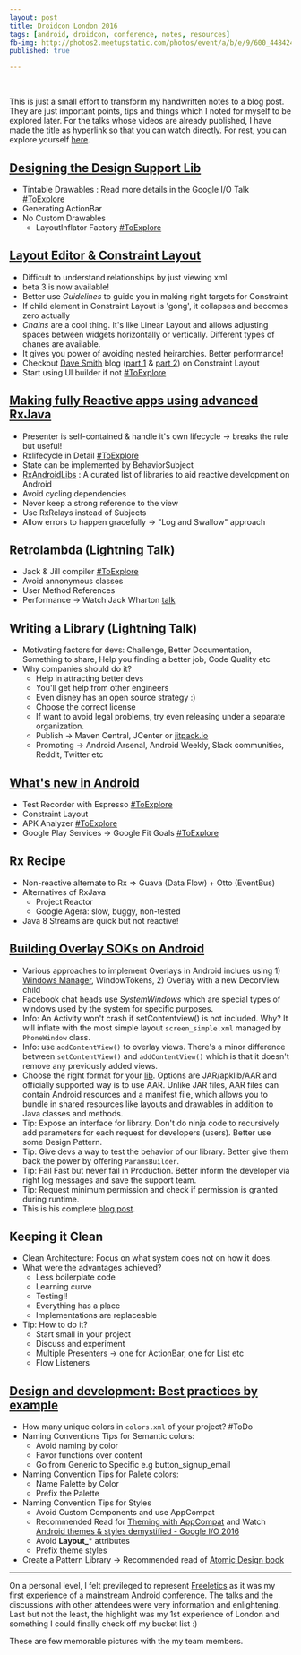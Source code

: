 ```yaml
---
layout: post  
title: Droidcon London 2016
tags: [android, droidcon, conference, notes, resources]  
fb-img: http://photos2.meetupstatic.com/photos/event/a/b/e/9/600_448424009.jpeg
published: true

---
```


<br>


This is just a small effort to transform my handwritten notes to a blog post. They are just important points, tips and things which I noted for myself to be explored later. For the talks whose videos are already published, I have made the title as hyperlink so that you can watch directly. For rest, you can explore yourself [here](http://uk.droidcon.com/#program).

## [Designing the Design Support Lib](http://uk.droidcon.com/skillscasts/8417-designing-the-design-support-library)

 - Tintable Drawables : Read more details in the Google I/O Talk [#ToExplore](https://www.youtube.com/watch?v=TIHXGwRTMW)
 - Generating ActionBar
 - No Custom Drawables
   - LayoutInflator Factory [#ToExplore](http://blog.bradcampbell.nz/layoutinflater-factories/)

## [Layout Editor & Constraint Layout](http://uk.droidcon.com/skillscasts/8711-a-new-view-layout-editor-constraintlayout)

 - Difficult to understand relationships by just viewing xml 
 - beta 3 is now available!
 - Better use *Guidelines* to guide you in making right targets for Constraint
 - If child element in Constraint Layout is 'gong', it collapses and becomes zero actually
 - *Chains* are a cool thing. It's like Linear Layout and allows adjusting spaces between widgets horizontally or vertically. Different types of chanes are available.
 - It gives you power of avoiding nested heirarchies. Better performance! 
 - Checkout [Dave Smith](https://twitter.com/devunwired) blog ([part 1](http://wiresareobsolete.com/2016/07/constraintlayout-part-1/) & [part 2](http://wiresareobsolete.com/2016/07/constraintlayout-part-2/)) on Constraint Layout
 - Start using UI builder if not [#ToExplore](https://developer.android.com/studio/write/layout-editor.html)

## [Making fully Reactive apps using advanced RxJava](http://uk.droidcon.com/skillscasts/8678-making-fully-reactive-apps-using-advanced-rxjava) 
 
 - Presenter is self-contained & handle it's own lifecycle -> breaks the rule but useful!
 - Rxlifecycle in Detail [#ToExplore](https://github.com/trello/RxLifecycle) 
 - State can be implemented by BehaviorSubject
 - [RxAndroidLibs](https://github.com/zsoltk/RxAndroidLibs) : A curated list of libraries to aid reactive development on Android
 - Avoid cycling dependencies
 - Never keep a strong reference to the view
 - Use RxRelays instead of Subjects
 - Allow errors to happen gracefully -> "Log and Swallow" approach

 
## Retrolambda (Lightning Talk)
 
 - Jack & Jill compiler [#ToExplore](http://trickyandroid.com/the-dark-world-of-jack-and-jill/)
 - Avoid annonymous classes 
 - User Method References
 - Performance -> Watch Jack Wharton [talk](https://realm.io/news/360andev-jake-wharton-java-hidden-costs-android/)
 
## Writing a Library (Lightning Talk)
 
 - Motivating factors for devs: Challenge, Better Documentation, Something to share, Help you finding a better job, Code Quality etc
 - Why companies should do it? 
   -  Help in attracting better devs
   -  You'll get help from other engineers
   -  Even disney has an open source strategy :)
   -  Choose the correct license
   -  If want to avoid legal problems, try even releasing under a separate organization. 
   -  Publish -> Maven Central, JCenter or [jitpack.io](https://jitpack.io)
   -  Promoting -> Android Arsenal, Android Weekly, Slack communities, Reddit, Twitter etc
   
   
## [What's new in Android](http://uk.droidcon.com/skillscasts/8414-what-s-new-in-android) 

- Test Recorder with Espresso [#ToExplore](https://developer.android.com/studio/test/espresso-test-recorder.html)
- Constraint Layout
- APK Analyzer [#ToExplore](https://developer.android.com/studio/build/apk-analyzer.html)
- Google Play Services -> Google Fit Goals [#ToExplore](https://developers.google.com/android/reference/com/google/android/gms/fitness/GoalsApi)

## Rx Recipe

- Non-reactive alternate to Rx => Guava (Data Flow) + Otto (EventBus)  
- Alternatives of RxJava
  - Project Reactor
  - Google Agera: slow, buggy, non-tested
- Java 8 Streams are quick but not reactive!

## [Building Overlay SOKs on Android](https://skillsmatter.com/skillscasts/9312-building-overlay-soks-on-android-the-two-minutes-integration-challenge#showModal?modal-signup-complete)

- Various approaches to implement Overlays in Android inclues using 1) [Windows Manager](https://developer.android.com/reference/android/view/WindowManager.html), WindowTokens, 2) Overlay with a new DecorView child
- Facebook chat heads use *SystemWindows* which are special types of windows used by the system for specific purposes.
- Info: An Activity won't crash if setContentview() is not included. Why? It will inflate with the most simple layout `screen_simple.xml` managed by `PhoneWindow` class. 
- Info: use `addContentView()` to overlay views. There's a minor difference between `setContentView()` and `addContentView()` which is that it doesn't remove any previously added views.
- Choose the right format for your [lib](https://developer.android.com/studio/projects/android-library.html). Options are JAR/apklib/AAR and officially supported way is to use AAR. Unlike JAR files, AAR files can contain Android resources and a manifest file, which allows you to bundle in shared resources like layouts and drawables in addition to Java classes and methods.
- Tip: Expose an interface for library. Don't do ninja code to recursively add parameters for each request for developers (users). Better use some Design Pattern.
- Tip: Give devs a way to test the behavior of our library. Better give them back the power by offering `ParamsBuilder`.
- Tip: Fail Fast but never fail in Production. Better inform the developer via right log messages and save the support team. 
- Tip: Request minimum permission and check if permission is granted during runtime.
- This is his complete [blog post](http://vourkosa.github.io/android/2016/02/06/Working-with-overlays-PhoneWindow-a-not-so-famous-window.html).


## Keeping it Clean

- Clean Architecture: Focus on what system does not on how it does.
- What were the advantages achieved? 
  - Less boilerplate code
  - Learning curve
  - Testing!!
  - Everything has a place
  - Implementations are replaceable
- Tip: How to do it?
	- Start small in your project 
	- Discuss and experiment
	- Multiple Presenters -> one for ActionBar, one for List etc
	- Flow Listeners

## [Design and development: Best practices by example](https://skillsmatter.com/skillscasts/8777-design-and-development-best-practices-by-example)

- How many unique colors in `colors.xml` of your project? #ToDo
- Naming Conventions Tips for Semantic colors: 
	- Avoid naming by color 
	- Favor functions over content
	- Go from Generic to Specific e.g button_signup_email
- Naming Convention Tips for Palete colors:
	- Name Palette by Color
	- Prefix the Palette
- Naming Convention Tips for Styles
	- Avoid Custom Components and use AppCompat
	- Recommended Read for [Theming with AppCompat](https://medium.com/google-developers/theming-with-appcompat-1a292b754b35#.yrnk65pw3) and Watch [Android themes & styles demystified - Google I/O 2016](https://www.youtube.com/watch?v=TIHXGwRTMWI) 
	- Avoid **Layout_*** attributes
	- Prefix theme styles
- Create a Pattern Library -> Recommended read of [Atomic Design book](http://atomicdesign.bradfrost.com/table-of-contents/)


---

On a personal level, I felt previleged to represent [Freeletics](www.freeletics.com) as it was my first experience of a mainstream Android conference. The talks and the discussions with other attendees were very information and enlightening. Last but not the least, the highlight was my 1st experience of London and something I could finally check off my bucket list :) 

These are few memorable pictures with the my team members.





 
  